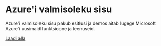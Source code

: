 <div>
<h1>Azure'i valmisoleku sisu</h1>
<p>Azure'i valmisoleku sisu pakub esitlusi ja demos aitab lugege Microsoft Azure'i uusimaid funktsioone ja teenuseid.</p>
<p><a href="http://go.microsoft.com/fwlink/p/?LinkId=331133" class="solution-cta-link light-font arrowbtn green">Laadi alla</a></p>
</div>
